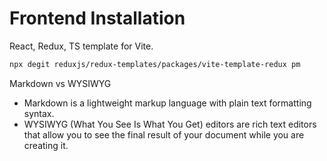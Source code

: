 # Frontend Installation

React, Redux, TS template for Vite.

```sh
npx degit reduxjs/redux-templates/packages/vite-template-redux pm 
```


Markdown vs WYSIWYG
- Markdown is a lightweight markup language with plain text formatting syntax.
- WYSIWYG (What You See Is What You Get) editors are rich text editors that allow you to see the final result of your document while you are creating it.

